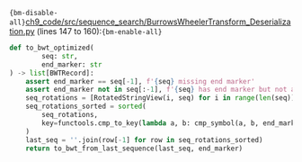 `{bm-disable-all}`[ch9_code/src/sequence_search/BurrowsWheelerTransform_Deserialization.py](ch9_code/src/sequence_search/BurrowsWheelerTransform_Deserialization.py) (lines 147 to 160):`{bm-enable-all}`

```python
def to_bwt_optimized(
        seq: str,
        end_marker: str
) -> list[BWTRecord]:
    assert end_marker == seq[-1], f'{seq} missing end marker'
    assert end_marker not in seq[:-1], f'{seq} has end marker but not at the end'
    seq_rotations = [RotatedStringView(i, seq) for i in range(len(seq))]
    seq_rotations_sorted = sorted(
        seq_rotations,
        key=functools.cmp_to_key(lambda a, b: cmp_symbol(a, b, end_marker))
    )
    last_seq = ''.join(row[-1] for row in seq_rotations_sorted)
    return to_bwt_from_last_sequence(last_seq, end_marker)
```